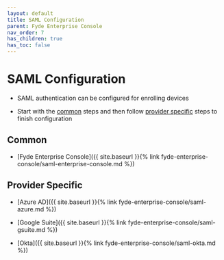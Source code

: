 ```yaml
---
layout: default
title: SAML Configuration
parent: Fyde Enterprise Console
nav_order: 7
has_children: true
has_toc: false
---
```

# SAML Configuration

- SAML authentication can be configured for enrolling devices

- Start with the [common](#common) steps and then follow [provider specific](#provider-specific) steps to finish configuration

## Common

- [Fyde Enterprise Console]({{ site.baseurl }}{% link fyde-enterprise-console/saml-enterprise-console.md %})

## Provider Specific

- [Azure AD]({{ site.baseurl }}{% link fyde-enterprise-console/saml-azure.md %})

- [Google Suite]({{ site.baseurl }}{% link fyde-enterprise-console/saml-gsuite.md %})

- [Okta]({{ site.baseurl }}{% link fyde-enterprise-console/saml-okta.md %})
